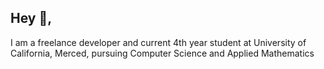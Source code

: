 ## Hey :wave:,

I am a freelance developer and current 4th year student at University of California, Merced, pursuing Computer Science and Applied Mathematics
